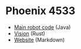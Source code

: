 
# Phoenix 4533

 - [Main robot code](https://github.com/4533-phoenix/frc-2025-robot) (Java)
 - [Vision](https://github.com/chalkydri/chalkydri) (Rust)
 - [Website](https://github.com/4533-phoenix/website-v2) (Markdown)
